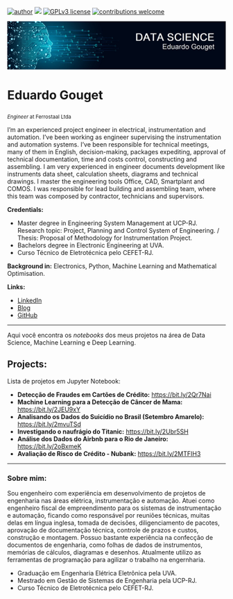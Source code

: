 [![author](https://img.shields.io/badge/author-edugouget-red.svg)](https://www.linkedin.com/in/eduardogouget/) [![](https://img.shields.io/badge/python-3.7+-blue.svg)](https://www.python.org/downloads/release/python-385/) [![GPLv3 license](https://img.shields.io/badge/License-GPLv3-blue.svg)](http://perso.crans.org/besson/LICENSE.html) [![contributions welcome](https://img.shields.io/badge/contributions-welcome-brightgreen.svg?style=flat)](https://github.com/edugouget/DataSciencePortfolio/issues)

<p align="center">
  <img src="github_cover.jpg" >
</p>

# Eduardo Gouget
<sub>*Engineer* at Ferrostaal Ltda</sub>

I’m an experienced project engineer in electrical, instrumentation and automation. I’ve been working as engineer supervising the instrumentation and automation systems. I’ve been responsible for technical meetings, many of them in English, decision-making, packages expediting, approval of technical documentation, time and costs control, constructing and assembling. I am very experienced in engineer documents development like instruments data sheet, calculation sheets, diagrams and technical drawings. I master the engineering tools Office, CAD, Smartplant and COMOS. I was responsible for lead building and assembling team, where this team was composed by contractor, technicians and supervisors.

**Credentials:**
* Master degree in Engineering System Management at UCP-RJ. Research topic: Project, Planning and Control System of Engineering. / Thesis: Proposal of Methodology for Instrumentation Project.
* Bachelors degree in Electronic Engineering at UVA.
* Curso Técnico de Eletrotécnica pelo CEFET-RJ.

**Background in:** Electronics, Python, Machine Learning and Mathematical Optimisation.

**Links:**
* [LinkedIn](https://www.linkedin.com/in/eduardogouget)
* [Blog](https://www.gouget.com.br)
* [GitHub](https://github.com/edugouget)

---
Aqui você encontra os *notebooks* dos meus projetos na área de Data Science, Machine Learning e Deep Learning.

## Projects:
Lista de projetos em Jupyter Notebook:

* **Detecção de Fraudes em Cartões de Crédito:** https://bit.ly/2Qr7Nai
* **Machine Learning para a Detecção de Câncer de Mama:** https://bit.ly/2JEU9xY
* **Analisando os Dados do Suicídio no Brasil (Setembro Amarelo):** https://bit.ly/2mvuTSd
* **Investigando o naufrágio do Titanic:** https://bit.ly/2Ubr5SH
* **Análise dos Dados do Airbnb para o Rio de Janeiro:** https://bit.ly/2oBxmeK
* **Avaliação de Risco de Crédito - Nubank:** https://bit.ly/2MTFIH3

---

### Sobre mim:

Sou engenheiro com experiëncia em desenvolvimento de projetos de engenharia nas áreas elétrica, instrumentação e automação. Atuei como engenheiro fiscal de empreendimento para os sistemas de instrumentação e automação, ficando como responsável por reuniões técnicas, muitas delas em língua inglesa, tomada de decisões, diligenciamento de pacotes, aprovação de documentação técnica, controle de prazos e custos, construção e montagem. Possuo bastante experiência na confecção de documentos de engenharia, como folhas de dados de instrumentos, memórias de cálculos, diagramas e desenhos. Atualmente utilizo as ferramentas de programação para agilizar o trabalho na engernharia.

* Graduação em Engenharia Elétrica Eletrônica pela UVA.
* Mestrado em Gestão de Sistemas de Engenharia pela UCP-RJ.
* Curso Técnico de Eletrotécnica pelo CEFET-RJ.


